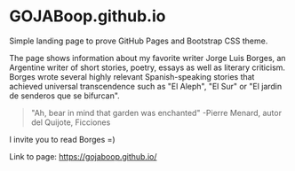 # GOJABoop.github.io
Simple landing page to prove GitHub Pages and Bootstrap CSS theme.


The page shows information about my favorite writer Jorge Luis Borges, an Argentine writer of short stories, poetry, essays as well as literary criticism. 
Borges wrote several highly relevant Spanish-speaking stories that achieved universal transcendence such as "El Aleph", "El Sur" or "El jardin de senderos que se bifurcan".

> "Ah, bear in mind that garden was enchanted"
-Pierre Menard, autor del Quijote, Ficciones


I invite you to read Borges =)

Link to page: https://gojaboop.github.io/
